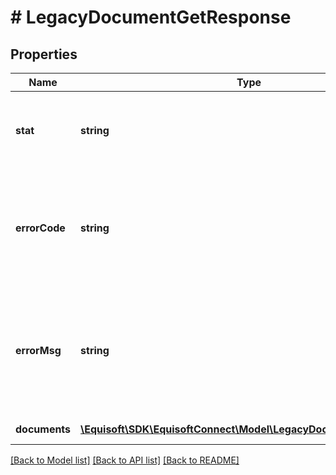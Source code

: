 # # LegacyDocumentGetResponse

## Properties

Name | Type | Description | Notes
------------ | ------------- | ------------- | -------------
**stat** | **string** | Status of the request that has been made. Can be &#39;ok&#39; or &#39;fail&#39;. | [optional]
**errorCode** | **string** | If the request has failed, this element will contain the error code related to the problem encountered. | [optional]
**errorMsg** | **string** | If the request has failed, this element will contain the error message related to the problem encountered. | [optional]
**documents** | [**\Equisoft\SDK\EquisoftConnect\Model\LegacyDocumentDocument[]**](LegacyDocumentDocument.md) | Array of documents. |

[[Back to Model list]](../../README.md#models) [[Back to API list]](../../README.md#endpoints) [[Back to README]](../../README.md)
